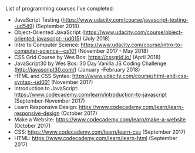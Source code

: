 List of programming courses I've completed:

* JavaScript Testing (https://www.udacity.com/course/javascript-testing--ud549)  (September 2018)    
* Object-Oriented JavaScript (https://www.udacity.com/course/object-oriented-javascript--ud015) (July 2018)  
* Intro to Computer Science: https://www.udacity.com/course/intro-to-computer-science--cs101 (November 2017 - May 2018)  
* CSS Grid Course by Wes Bos: https://cssgrid.io/ (April 2018)  
* JavaScript30 by Wes Bos: 30 Day Vanilla JS Coding Challenge (http://javascript30.com/) (January -February 2018)  
* HTML and CSS Syntax: https://www.udacity.com/course/html-and-css-syntax--ud001  (November 2017)  
* Introduction to JavaScript: https://www.codecademy.com/learn/introduction-to-javascript  (September-November 2017)  
* Learn Responsive Design: https://www.codecademy.com/learn/learn-responsive-design  (October 2017)  
* Make a Website: https://www.codecademy.com/learn/make-a-website  (October 2017)  
* CSS: https://www.codecademy.com/learn/learn-css  (September 2017)  
* HTML: https://www.codecademy.com/learn/learn-html  (September 2017) 


